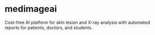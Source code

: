 # medimageai
Cost-free AI platform for skin lesion and X-ray analysis with automated reports for patients, doctors, and students.
